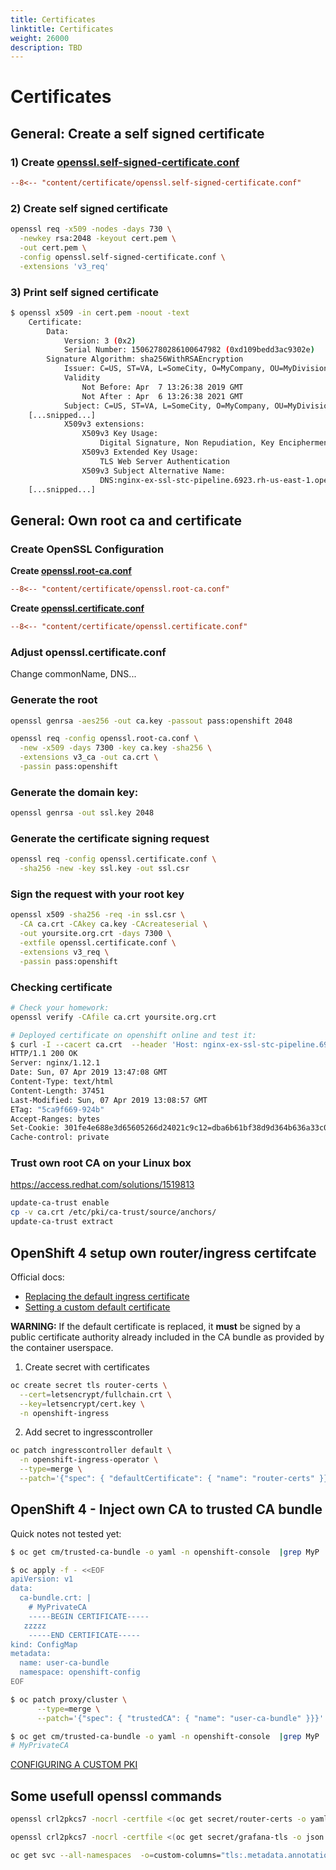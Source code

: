 ```yaml
---
title: Certificates
linktitle: Certificates
weight: 26000
description: TBD
---
```


# Certificates

## General: Create a self signed certificate

### 1) Create [openssl.self-signed-certificate.conf](certificate/openssl.self-signed-certificate.conf)

```ini
--8<-- "content/certificate/openssl.self-signed-certificate.conf"
```

### 2) Create self signed certificate

```bash
openssl req -x509 -nodes -days 730 \
  -newkey rsa:2048 -keyout cert.pem \
  -out cert.pem \
  -config openssl.self-signed-certificate.conf \
  -extensions 'v3_req'
```

### 3) Print self signed certificate

```bash
$ openssl x509 -in cert.pem -noout -text
    Certificate:
        Data:
            Version: 3 (0x2)
            Serial Number: 15062780286100647982 (0xd109bedd3ac9302e)
        Signature Algorithm: sha256WithRSAEncryption
            Issuer: C=US, ST=VA, L=SomeCity, O=MyCompany, OU=MyDivision, CN=nginx-ex-ssl-stc-pipeline.6923.rh-us-east-1.openshiftapps.com
            Validity
                Not Before: Apr  7 13:26:38 2019 GMT
                Not After : Apr  6 13:26:38 2021 GMT
            Subject: C=US, ST=VA, L=SomeCity, O=MyCompany, OU=MyDivision, CN=nginx-ex-ssl-stc-pipeline.6923.rh-us-east-1.openshiftapps.com
    [...snipped...]
            X509v3 extensions:
                X509v3 Key Usage:
                    Digital Signature, Non Repudiation, Key Encipherment
                X509v3 Extended Key Usage:
                    TLS Web Server Authentication
                X509v3 Subject Alternative Name:
                    DNS:nginx-ex-ssl-stc-pipeline.6923.rh-us-east-1.openshiftapps.com, DNS:company.com, DNS:company.net
    [...snipped...]
```

## General: Own root ca and certificate

### Create OpenSSL Configuration

**Create [openssl.root-ca.conf](certificate/openssl.root-ca.conf)**
```ini
--8<-- "content/certificate/openssl.root-ca.conf"
```

**Create [openssl.certificate.conf](certificate/openssl.certificate.conf)**
```ini
--8<-- "content/certificate/openssl.certificate.conf"
```

### Adjust openssl.certificate.conf

Change commonName, DNS...

### Generate the root

```bash
openssl genrsa -aes256 -out ca.key -passout pass:openshift 2048

openssl req -config openssl.root-ca.conf \
  -new -x509 -days 7300 -key ca.key -sha256 \
  -extensions v3_ca -out ca.crt \
  -passin pass:openshift
```

### Generate the domain key:

```bash
openssl genrsa -out ssl.key 2048
```

### Generate the certificate signing request

```bash
openssl req -config openssl.certificate.conf \
  -sha256 -new -key ssl.key -out ssl.csr
```

### Sign the request with your root key

```bash
openssl x509 -sha256 -req -in ssl.csr \
  -CA ca.crt -CAkey ca.key -CAcreateserial \
  -out yoursite.org.crt -days 7300 \
  -extfile openssl.certificate.conf \
  -extensions v3_req \
  -passin pass:openshift
```

### Checking certificate

```bash
# Check your homework:
openssl verify -CAfile ca.crt yoursite.org.crt

# Deployed certificate on openshift online and test it:
$ curl -I --cacert ca.crt  --header 'Host: nginx-ex-ssl-stc-pipeline.6923.rh-us-east-1.openshiftapps.com' https://nginx-ex-ssl-stc-pipeline.6923.rh-us-east-1.openshiftapps.com
HTTP/1.1 200 OK
Server: nginx/1.12.1
Date: Sun, 07 Apr 2019 13:47:08 GMT
Content-Type: text/html
Content-Length: 37451
Last-Modified: Sun, 07 Apr 2019 13:08:57 GMT
ETag: "5ca9f669-924b"
Accept-Ranges: bytes
Set-Cookie: 301fe4e688e3d65605266d24021c9c12=dba6b61bf38d9d364b636a33c0341f4a; path=/; HttpOnly; Secure
Cache-control: private
```

### Trust own root CA on your Linux box

https://access.redhat.com/solutions/1519813

```bash
update-ca-trust enable
cp -v ca.crt /etc/pki/ca-trust/source/anchors/
update-ca-trust extract
```

## OpenShift 4 setup own router/ingress certifcate

Official docs:

* [Replacing the default ingress certificate](https://docs.openshift.com/container-platform/latest/authentication/certificates/replacing-default-ingress-certificate.html\#replacing-default-ingress\_replacing-default-ingress)
* [Setting a custom default certificate](https://docs.openshift.com/container-platform/4.2/networking/ingress-operator.html\#nw-ingress-setting-a-custom-default-certificate\_configuring-ingress)

**WARNING:** If the default certificate is replaced, it **must** be signed by a public certificate authority already included in the CA bundle as provided by the container userspace.

1) Create secret with certificates

```bash
oc create secret tls router-certs \
  --cert=letsencrypt/fullchain.crt \
  --key=letsencrypt/cert.key \
  -n openshift-ingress
```

2) Add secret to ingresscontroller

```bash
oc patch ingresscontroller default \
  -n openshift-ingress-operator \
  --type=merge \
  --patch='{"spec": { "defaultCertificate": { "name": "router-certs" }}}'
```

## OpenShift 4 - Inject own CA to trusted CA bundle

Quick notes not tested yet:

```bash
$ oc get cm/trusted-ca-bundle -o yaml -n openshift-console  |grep MyP

$ oc apply -f - <<EOF
apiVersion: v1
data:
  ca-bundle.crt: |
    # MyPrivateCA
    -----BEGIN CERTIFICATE-----
   zzzzz
    -----END CERTIFICATE-----
kind: ConfigMap
metadata:
  name: user-ca-bundle
  namespace: openshift-config
EOF

$ oc patch proxy/cluster \
      --type=merge \
      --patch='{"spec": { "trustedCA": { "name": "user-ca-bundle" }}}'

$ oc get cm/trusted-ca-bundle -o yaml -n openshift-console  |grep MyP
# MyPrivateCA
```

[CONFIGURING A CUSTOM PKI](https://access.redhat.com/documentation/en-us/openshift_container_platform/4.2/html/networking/configuring-a-custom-pki)

## Some usefull openssl commands

```bash
openssl crl2pkcs7 -nocrl -certfile <(oc get secret/router-certs -o yaml --export | grep tls.crt | cut -f2 -d ':' | tr -d ' ' |base64 -D ) | openssl pkcs7 -print_certs  -noout

openssl crl2pkcs7 -nocrl -certfile <(oc get secret/grafana-tls -o json --export | jq -r '.data."tls.crt"'  | base64 -D ) | openssl pkcs7 -print_certs  -noout

oc get svc --all-namespaces  -o=custom-columns="tls:.metadata.annotations.service\.alpha\.openshift\.io/serving-cert-secret-name,namespace:.metadata.namespace"  | grep -v '^<none>' | awk '{ print "oc delete secret/" $1 " -n " $2}'
```
